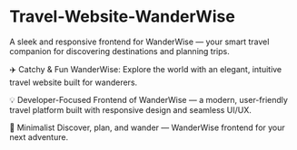 # Travel-Website-WanderWise

A sleek and responsive frontend for WanderWise — your smart travel companion for discovering destinations and planning trips.

✈️ Catchy & Fun
WanderWise: Explore the world with an elegant, intuitive travel website built for wanderers.

💡 Developer-Focused
Frontend of WanderWise — a modern, user-friendly travel platform built with responsive design and seamless UI/UX.

🧳 Minimalist
Discover, plan, and wander — WanderWise frontend for your next adventure.
